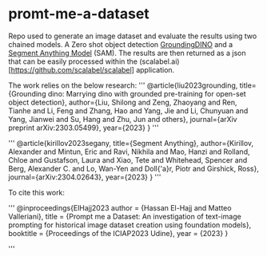 # promt-me-a-dataset
Repo used to generate an image dataset and evaluate the results using two chained models. A Zero shot object detection [GroundingDINO](https://github.com/IDEA-Research/GroundingDINO) and a [Segment Anything Model](https://github.com/facebookresearch/segment-anything) (SAM). The results are then returned as a json that can be easily processed within the (scalabel.ai)[https://github.com/scalabel/scalabel] application. 








The work relies on the below research:
'''
@article{liu2023grounding,
  title={Grounding dino: Marrying dino with grounded pre-training for open-set object detection},
  author={Liu, Shilong and Zeng, Zhaoyang and Ren, Tianhe and Li, Feng and Zhang, Hao and Yang, Jie and Li, Chunyuan and Yang, Jianwei and Su, Hang and Zhu, Jun and others},
  journal={arXiv preprint arXiv:2303.05499},
  year={2023}
}
'''

'''
@article{kirillov2023segany,
  title={Segment Anything},
  author={Kirillov, Alexander and Mintun, Eric and Ravi, Nikhila and Mao, Hanzi and Rolland, Chloe and Gustafson, Laura and Xiao, Tete and Whitehead, Spencer and Berg, Alexander C. and Lo, Wan-Yen and Doll{\'a}r, Piotr and Girshick, Ross},
  journal={arXiv:2304.02643},
  year={2023}
}
'''

To cite this work:

'''
@inproceedings{ElHajj2023
author = {Hassan El-Hajj and Matteo Valleriani},
title = {Prompt me a Dataset: An investigation of text-image prompting for historical image dataset creation using foundation models},
booktitle = {Proceedings of the ICIAP2023 Udine},
year = {2023}
}

'''